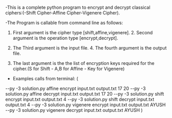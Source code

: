 -This is a complete python program to encrypt and decrypt classical ciphers:(-Shift Cipher-Affine Cipher-Vigenere Cipher).

-The Program is callable from command line as follows:


1. First argument is the cipher type [shift,affine,vigenere].  2. Second argument is the operation type [encrypt,decrypt].



3. The Third argument is the input file.                       4. The fourth argument is the output file.



5. The last argument is the the list of encryption keys required for the cipher.(S for Shift - A,B for Affine - Key for Vigenere)




- Examples calls from terminal:
(

--py -3 solution.py affine encrypt input.txt output.txt 17 20
--py -3 solution.py affine decrypt input.txt output.txt 17 20
--py -3 solution.py shift encrypt input.txt output.txt 4
--py -3 solution.py shift decrypt input.txt output.txt 4
--py -3 solution.py vigenere encrypt input.txt output.txt AYUSH
--py -3 solution.py vigenere decrypt input.txt output.txt AYUSH
)
